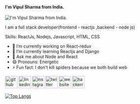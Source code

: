 
#### I'm Vipul Sharma from India.
![I'm Vipul Sharma from India.](http://pngimg.com/uploads/github/github_PNG65.png)

 I am a full stack developer(frontend - reactjs ,backend - node js) 

Skills: ReactJs, Nodejs, Javascript, HTML, CSS

- 🔭 I’m currently working on React-redux 
- 🌱 I’m currently learning Reactjs and Django 
- 💬 Ask me about Node and React 
- 😄 Pronouns: Energetic 
- ⚡ Fun fact: I don't kill spiders because we both build web 


[<img src='https://cdn.jsdelivr.net/npm/simple-icons@3.0.1/icons/github.svg' alt='github' height='40'>](https://github.com/https://github.com/sharmavipul9756)  [<img src='https://cdn.jsdelivr.net/npm/simple-icons@3.0.1/icons/linkedin.svg' alt='linkedin' height='40'>](https://www.linkedin.com/in/https://www.linkedin.com/in/vipul-sharma-0a56aa18b//)  [<img src='https://cdn.jsdelivr.net/npm/simple-icons@3.0.1/icons/instagram.svg' alt='instagram' height='40'>](https://www.instagram.com/https://www.instagram.com/sharmavipul9756//)  [<img src='https://cdn.jsdelivr.net/npm/simple-icons@3.0.1/icons/twitter.svg' alt='twitter' height='40'>](https://twitter.com/https://twitter.com/sharmavipul9756)  [<img src='https://cdn.jsdelivr.net/npm/simple-icons@3.0.1/icons/icloud.svg' alt='website' height='40'>](www.teamdowhile.com)  [<img src='https://cdn.jsdelivr.net/npm/simple-icons@3.0.1/icons/hackerrank.svg' alt='hackerrank' height='40'>](https://www.hackerrank.com/sharmavipul9756)  

[![Top Langs](https://github-readme-stats.vercel.app/api/top-langs/?username=https://github.com/sharmavipul9756)](https://github.com/anuraghazra/github-readme-stats)

